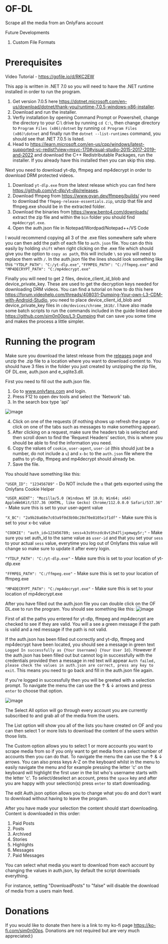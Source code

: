 # OF-DL
Scrape all the media from an OnlyFans account

Future Developments
1. Custom File Formats

# Prerequisites
Video Tutorial - https://gofile.io/d/RKC2EW

This app is written in .NET 7.0 so you will need to have the .NET runtime installed in order to run the program.
1. Get version 7.0.5 here https://dotnet.microsoft.com/en-us/download/dotnet/thank-you/runtime-7.0.5-windows-x86-installer.
2. Download and run the installer.
3. Verfiy installation by opening Command Prompt or Powershell, change the directory to your C:\ drive by running `cd C:\`, then change directory to `Program Files (x86)/dotnet` by running `cd Program Files (x86)\dotnet` and finally run the `dotnet --list-runtimes` command, you should see that .NET 7.0.5 is listed.
4. Head to https://learn.microsoft.com/en-us/cpp/windows/latest-supported-vc-redist?view=msvc-170#visual-studio-2015-2017-2019-and-2022 and download the C++ Redistributable Packages, run the installer. If you already have this installed then you can skip this step.

Next you need to download yt-dlp, ffmpeg and mp4decrypt in order to download DRM protected videos.
1. Download `yt-dlp.exe` from the latest release which you can find here https://github.com/yt-dlp/yt-dlp/releases.
2. Download ffmpeg from https://www.gyan.dev/ffmpeg/builds/ you need to download the `ffmpeg-release-essentials.zip`, unzip that file and ffmpeg.exe should be in the extracted folder.
3. Download the binaries from https://www.bento4.com/downloads/ extract the zip file and within the `bin` folder you should find `mp4decrypt.exe`.
4. Open the auth.json file in Notepad/Wordpad/Notepad++/VS Code

I would recommend copying all 3 of the .exe files somewhere safe where you can then add the path of each file to `auth.json` file. You can do this easily by holding `shift` when right clicking on the .exe file which should give you the option to `copy as path`, this will include `\` so you will need to replace them with `/`. In the auth.json file the lines should look something like this `"YTDLP_PATH": "C:/yt-dlp.exe"`, `"FFMPEG_PATH": "C:/ffmpeg.exe"` and `"MP4DECRYPT_PATH": "C:/mp4decrypt.exe"`

Finally you will need to get 2 files, device_client_id_blob and device_private_key. These are used to get the decryption keys needed for downloading DRM videos. You can find a tutorial on how to do this here https://forum.videohelp.com/threads/408031-Dumping-Your-own-L3-CDM-with-Android-Studio, you need to place device_client_id_blob and device_private_key files in `cdm/devices/chrome_1610/`.
I have also made some batch scripts to run the commands included in the guide linked above https://github.com/sim0n00ps/L3-Dumping that can save you some time and makes the process a little simpler.

# Running the program
Make sure you download the latest release from the [releases](https://github.com/sim0n00ps/OF-DL/releases) page and unzip the .zip file to a location where you want to download content to.
You should have 3 files in the folder you just created by unzipping the zip file, OF DL.exe, auth.json and e_sqlite3.dll. 

First you need to fill out the auth.json file.
1. Go to www.onlyfans.com and login.
2. Press F12 to open dev tools and select the 'Network' tab.
3. In the search box type 'api'

![image](https://user-images.githubusercontent.com/132307467/235547370-5ef8e273-ebf7-4783-a13a-225f5959c606.png)

4. Click on one of the requests (if nothing shows up refresh the page or click on one of the tabs such as messages to make something appear).
5. After clicking on a request, make sure the headers tab is selected and then scroll down to find the 'Request Headers' section, this is where you should be able to find the information you need.
6. Copy the values of `cookie`, `user-agent`, `user-id` (this should just be a number, do not include a `u`) and `x-bc` to the `auth.json` file where the paths to yt-dlp, ffmpeg and mp4decrypt should already be.
7. Save the file.

You should have something like this:

`"USER_ID": "123456789"` - Do NOT include the `u` that gets exported using the Onlyfans Cookie Helper

`"USER_AGENT": "Mozilla/5.0 (Windows NT 10.0; Win64; x64) AppleWebKit/537.36 (KHTML, like Gecko) Chrome/112.0.0.0 Safari/537.36"` - Make sure this is set to your user-agent value

`"X_BC": "2a9b28a68e7c03a9f0d3b98c28d70e8105e1f1df"` - Make sure this is set to your x-bc value

`"COOKIE": "auth_id=123456789; sess=k3s9tnzdc8vt2h47ljxpmwqy5r;"` - Make sure you set auth_id to the same value as `user-id` and that you set your `sess` to your actual `sess` value, everytime you log out of Onlyfans this value will change so make sure to update it after every login.

`"YTDLP_PATH": "C:/yt-dlp.exe"` - Make sure this is set to your location of yt-dlp.exe 

`"FFMPEG_PATH": "C:/ffmpeg.exe"` - Make sure this is set to your location of ffmpeg.exe 

`"MP4DECRYPT_PATH": "C:/mp4decrypt.exe"` - Make sure this is set to your location of mp4decrypt.exe 


After you have filled out the auth.json file you can double click on the OF DL.exe to run the program.
You should see something like this:
![image](https://user-images.githubusercontent.com/132307467/235548153-107f3f44-aa00-4946-8432-458329142007.png)

First of all the paths you entered for yt-dlp, ffmpeg and mp4decrypt are checked to see if they are valid. You will a see a green message if the path is valid and a red message if the path is not valid.

If the auth.json has been filled out correctly and yt-dlp, ffmpeg and mp4decrypt have been located, you should see a message in green text `Logged In successfully as {Your Username} {Your User Id}`.
However if the auth.json has been filled out but cannot log in successfully with the credentials provided then a message in red text will appear `Auth failed, please check the values in auth.json are correct, press any key to exit`. This means you need to go back and fill in the auth.json file again.

If you're logged in successfully then you will be greeted with a selection prompt. To navigate the menu the can use the &#8593; & &#8595; arrows and press `enter` to choose that option.

![image](https://user-images.githubusercontent.com/132307467/235548843-d6f46c78-7615-400a-820d-ef0dfcea4531.png)

The Select All option will go through every account you are currently subscribed to and grab all of the media from the users.

The List option will show you all of the lists you have created on OF and you can then select 1 or more lists to download the content of the users within those lists.

The Custom option allows you to select 1 or more accounts you want to scrape media from so if you only want to get media from a select number of accounts then you can do that. To navigate the menu the can use the &#8593; & &#8595; arrows. You can also press keys A-Z on the keyboard whilst in the menu to easily navigate the menu and for example pressing the letter 'c' on the keyboard will highlight the first user in the list who's username starts with the letter 'c'. To select/deselect an account, press the `space` key and after you are happy with your selection(s) press `enter` to start downloading.

The edit Auth.json option allows you to change what you do and don't want to download without having to leave the program.

After you have made your selection the content should start downloading.
Content is downloaded in this order:
1. Paid Posts
2. Posts
3. Archived
4. Stories
5. Highlights
6. Messages
7. Paid Messages

You can select what media you want to download from each account by changing the values in auth.json, by default the script downloads everything.

For instance, setting "DownloadPosts" to "false" will disable the download of media from a users main feed.

# Donations
If you would like to donate then here is a link to my ko-fi page https://ko-fi.com/sim0n00ps. Donations are not required but are very much appreciated:)
